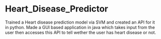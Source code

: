 # Heart_Disease_Predictor

Trained a Heart disease prediction model via SVM and created an API for it in python.
Made a GUI based application in java which takes input from the user then accesses this API to tell wether the user has heart disease or not.
